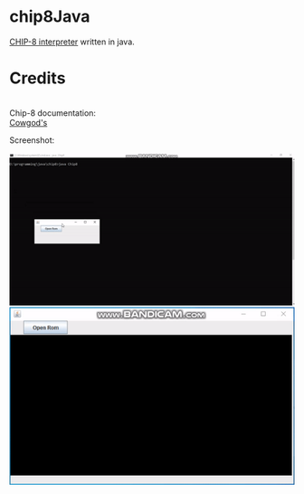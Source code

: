 # chip8Java
<a href="https://en.wikipedia.org/wiki/CHIP-8">CHIP-8 interpreter</a> written in java.

# Credits
<br>Chip-8 documentation:
	<br><a href="http://devernay.free.fr/hacks/chip8/C8TECH10.HTM">Cowgod's</a>

<p>Screenshot:</p>
<img src=https://github.com/avrhama/chip8Java/blob/master/screenshots/consoleDisplaySpaceInvaders.gif></img>
<br><img src=https://github.com/avrhama/chip8Java/blob/master/screenshots/guiDisplaySpaceInvaders.gif></img>
